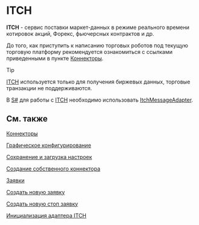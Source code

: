 # ITCH

**ITCH** \- сервис поставки маркет\-данных в режиме реального времени котировок акций, Форекс, фьючерсных контрактов и др.

До того, как приступить к написанию торговых роботов под текущую торговую платформу рекомендуется ознакомиться с ссылками приведенными в пункте [Коннекторы](API_Connectors.md). 

> [!TIP]
> [ITCH](ITCH.md) используется только для получения биржевых данных, торговые транзакции не поддерживаются.

В [S\#](StockSharpAbout.md) для работы с [ITCH](ITCH.md) необходимо использовать [ItchMessageAdapter](xref:StockSharp.ITCH.ItchMessageAdapter). 

## См. также

[Коннекторы](API_Connectors.md)

[Графическое конфигурирование](API_ConnectorsUIConfiguration.md)

[Сохранение и загрузка настроек](API_Connectors_SaveConnectorSettings.md)

[Создание собственного коннектора](ConnectorCreating.md)

[Заявки](Orders.md)

[Создать новую заявку](CreateNewOrder.md)

[Создать новую стоп заявку](API_StopOrders.md)

[Инициализация адаптера ITCH](ITCHSample.md)
